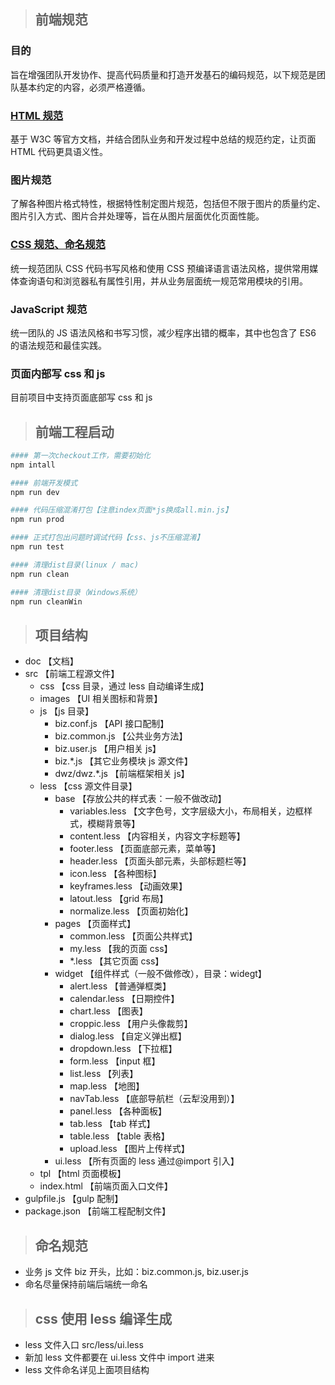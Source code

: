 > ## 前端规范

### 目的

旨在增强团队开发协作、提高代码质量和打造开发基石的编码规范，以下规范是团队基本约定的内容，必须严格遵循。

### [HTML 规范](specification/HTML.md)

基于 W3C 等官方文档，并结合团队业务和开发过程中总结的规范约定，让页面 HTML 代码更具语义性。

### 图片规范

了解各种图片格式特性，根据特性制定图片规范，包括但不限于图片的质量约定、图片引入方式、图片合并处理等，旨在从图片层面优化页面性能。

### [CSS 规范、命名规范](specification/CSS.md)

统一规范团队 CSS 代码书写风格和使用 CSS 预编译语言语法风格，提供常用媒体查询语句和浏览器私有属性引用，并从业务层面统一规范常用模块的引用。

### JavaScript 规范

统一团队的 JS 语法风格和书写习惯，减少程序出错的概率，其中也包含了 ES6 的语法规范和最佳实践。

### 页面内部写 css 和 js

目前项目中支持页面底部写 css 和 js

> ## 前端工程启动

```bash
#### 第一次checkout工作，需要初始化
npm intall

#### 前端开发模式
npm run dev

#### 代码压缩混淆打包【注意index页面*js换成all.min.js】
npm run prod

#### 正式打包出问题时调试代码【css、js不压缩混淆】
npm run test

#### 清理dist目录(linux / mac)
npm run clean

#### 清理dist目录（Windows系统）
npm run cleanWin
```

> ## 项目结构

- doc 【文档】
- src 【前端工程源文件】
  - css 【css 目录，通过 less 自动编译生成】
  - images 【UI 相关图标和背景】
  - js 【js 目录】
    - biz.conf.js 【API 接口配制】
    - biz.common.js 【公共业务方法】
    - biz.user.js 【用户相关 js】
    - biz.\*.js 【其它业务模块 js 源文件】
    - dwz/dwz.\*.js 【前端框架相关 js】
  - less 【css 源文件目录】
    - base 【存放公共的样式表：一般不做改动】
      - variables.less 【文字色号，文字层级大小，布局相关，边框样式，模糊背景等】
      - content.less 【内容相关，内容文字标题等】
      - footer.less 【页面底部元素，菜单等】
      - header.less 【页面头部元素，头部标题栏等】
      - icon.less 【各种图标】
      - keyframes.less 【动画效果】
      - latout.less 【grid 布局】
      - normalize.less 【页面初始化】
    - pages 【页面样式】
      - common.less 【页面公共样式】
      - my.less 【我的页面 css】
      - \*.less 【其它页面 css】
    - widget 【组件样式（一般不做修改），目录：widegt】
      - alert.less 【普通弹框类】
      - calendar.less 【日期控件】
      - chart.less 【图表】
      - croppic.less 【用户头像裁剪】
      - dialog.less 【自定义弹出框】
      - dropdown.less 【下拉框】
      - form.less 【input 框】
      - list.less 【列表】
      - map.less 【地图】
      - navTab.less 【底部导航栏（云犁没用到）】
      - panel.less 【各种面板】
      - tab.less 【tab 样式】
      - table.less 【table 表格】
      - upload.less 【图片上传样式】
    - ui.less 【所有页面的 less 通过@import 引入】
  - tpl 【html 页面模板】
  - index.html 【前端页面入口文件】
- gulpfile.js 【gulp 配制】
- package.json 【前端工程配制文件】

> ## 命名规范

- 业务 js 文件 biz 开头，比如：biz.common.js, biz.user.js
- 命名尽量保持前端后端统一命名

> ## css 使用 less 编译生成

- less 文件入口 src/less/ui.less
- 新加 less 文件都要在 ui.less 文件中 import 进来
- less 文件命名详见上面项目结构
